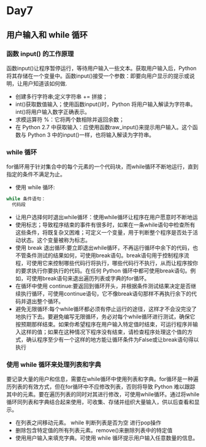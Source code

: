 # Day7
## 用户输入和 while 循环
### 函数 input() 的工作原理
函数input()让程序暂停运行，等待用户输入一些文本。获取用户输入后，Python 将其存储在一个变量中。函数input()接受一个参数：即要向用户显示的提示或说明，让用户知道该如何做.
- 创建多行字符串;定义字符串  += 拼接；
- int()获取数值输入；使用函数input()时，Python 将用户输入解读为字符串。int()将用户输入数字正确表示。
- 求模运算符 %：它将两个数相除并返回余数；
- 在 Python 2.7 中获取输入：应使用函数raw_input()来提示用户输入。这个函数与 Python 3 中的input()一样，也将输入解读为字符串。

### while 循环
for循环用于针对集合中的每个元素的一个代码块，而while循环不断地运行，直到指定的条件不满足为止。
- 使用 while 循环: 
```python
while 条件语句：
  代码段
```
- 让用户选择何时退出while循环：使用while循环让程序在用户愿意时不断地运
- 使用标志；导致程序结束的事件有很多时，如果在一条while语句中检查所有这些条件，将既复杂又困难；可定义一个变量，用于判断整个程序是否处于活动状态。这个变量被称为标志。
- 使用 break 退出循环:要立即退出while循环，不再运行循环中余下的代码，也不管条件测试的结果如何，可使用break语句。break语句用于控制程序流程，可使用它来控制哪些代码行将执行，哪些代码行不执行，从而让程序按你的要求执行你要执行的代码。在任何 Python 循环中都可使用break语句。例如，可使用break语句来退出遍历列表或字典的for循环。
- 在循环中使用 continue:要返回到循环开头，并根据条件测试结果决定是否继续执行循环，可使用continue语句，它不像break语句那样不再执行余下的代码并退出整个循环。
- 避免无限循环:每个while循环都必须有停止运行的途径，这样才不会没完没了地执行下去。要避免编写无限循环，务必对每个while循环进行测试，确保它按预期那样结束。如果你希望程序在用户输入特定值时结束，可运行程序并输入这样的值；如果在这种情况下程序没有结束，请检查程序处理这个值的方式，确认程序至少有一个这样的地方能让循环条件为False或让break语句得以执行
### 使用 while 循环来处理列表和字典
要记录大量的用户和信息，需要在while循环中使用列表和字典。for循环是一种遍历列表的有效方式，但在for循环中不应修改列表，否则将导致 Python 难以跟踪其中的元素。要在遍历列表的同时对其进行修改，可使用while循环。通过将while循环同列表和字典结合起来使用，可收集、存储并组织大量输入，供以后查看和显示。
- 在列表之间移动元素。 while 判断列表是否为空 进行pop操作
- 删除包含特定值的所有列表元素。remove()来删除列表中的特定值
- 使用用户输入来填充字典。可使用 while 循环提示用户输入任意数量的信息。